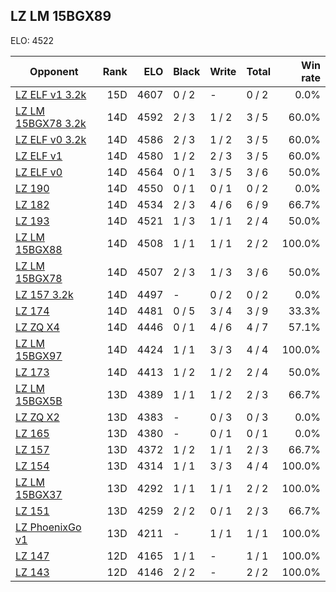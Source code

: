 ## LZ LM 15BGX89 ##

ELO: 4522

Opponent | Rank | ELO | Black | Write | Total | Win rate
---------|-----:|----:|-------|-------|-------|-------:
[LZ ELF v1 3.2k](LZ%20ELF%20v1%203.2k.md) | 15D | 4607 | 0 / 2 | - | 0 / 2 | 0.0%
[LZ LM 15BGX78 3.2k](LZ%20LM%2015BGX78%203.2k.md) | 14D | 4592 | 2 / 3 | 1 / 2 | 3 / 5 | 60.0%
[LZ ELF v0 3.2k](LZ%20ELF%20v0%203.2k.md) | 14D | 4586 | 2 / 3 | 1 / 2 | 3 / 5 | 60.0%
[LZ ELF v1](LZ%20ELF%20v1.md) | 14D | 4580 | 1 / 2 | 2 / 3 | 3 / 5 | 60.0%
[LZ ELF v0](LZ%20ELF%20v0.md) | 14D | 4564 | 0 / 1 | 3 / 5 | 3 / 6 | 50.0%
[LZ 190](LZ%20190.md) | 14D | 4550 | 0 / 1 | 0 / 1 | 0 / 2 | 0.0%
[LZ 182](LZ%20182.md) | 14D | 4534 | 2 / 3 | 4 / 6 | 6 / 9 | 66.7%
[LZ 193](LZ%20193.md) | 14D | 4521 | 1 / 3 | 1 / 1 | 2 / 4 | 50.0%
[LZ LM 15BGX88](LZ%20LM%2015BGX88.md) | 14D | 4508 | 1 / 1 | 1 / 1 | 2 / 2 | 100.0%
[LZ LM 15BGX78](LZ%20LM%2015BGX78.md) | 14D | 4507 | 2 / 3 | 1 / 3 | 3 / 6 | 50.0%
[LZ 157 3.2k](LZ%20157%203.2k.md) | 14D | 4497 | - | 0 / 2 | 0 / 2 | 0.0%
[LZ 174](LZ%20174.md) | 14D | 4481 | 0 / 5 | 3 / 4 | 3 / 9 | 33.3%
[LZ ZQ X4](LZ%20ZQ%20X4.md) | 14D | 4446 | 0 / 1 | 4 / 6 | 4 / 7 | 57.1%
[LZ LM 15BGX97](LZ%20LM%2015BGX97.md) | 14D | 4424 | 1 / 1 | 3 / 3 | 4 / 4 | 100.0%
[LZ 173](LZ%20173.md) | 14D | 4413 | 1 / 2 | 1 / 2 | 2 / 4 | 50.0%
[LZ LM 15BGX5B](LZ%20LM%2015BGX5B.md) | 13D | 4389 | 1 / 1 | 1 / 2 | 2 / 3 | 66.7%
[LZ ZQ X2](LZ%20ZQ%20X2.md) | 13D | 4383 | - | 0 / 3 | 0 / 3 | 0.0%
[LZ 165](LZ%20165.md) | 13D | 4380 | - | 0 / 1 | 0 / 1 | 0.0%
[LZ 157](LZ%20157.md) | 13D | 4372 | 1 / 2 | 1 / 1 | 2 / 3 | 66.7%
[LZ 154](LZ%20154.md) | 13D | 4314 | 1 / 1 | 3 / 3 | 4 / 4 | 100.0%
[LZ LM 15BGX37](LZ%20LM%2015BGX37.md) | 13D | 4292 | 1 / 1 | 1 / 1 | 2 / 2 | 100.0%
[LZ 151](LZ%20151.md) | 13D | 4259 | 2 / 2 | 0 / 1 | 2 / 3 | 66.7%
[LZ PhoenixGo v1](LZ%20PhoenixGo%20v1.md) | 13D | 4211 | - | 1 / 1 | 1 / 1 | 100.0%
[LZ 147](LZ%20147.md) | 12D | 4165 | 1 / 1 | - | 1 / 1 | 100.0%
[LZ 143](LZ%20143.md) | 12D | 4146 | 2 / 2 | - | 2 / 2 | 100.0%
